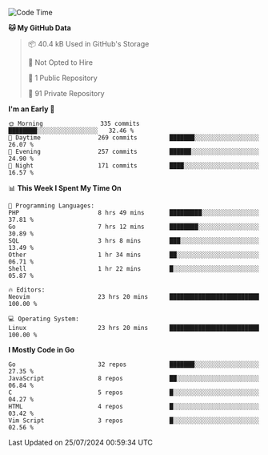 
<!--START_SECTION:waka-->
![Code Time](http://img.shields.io/badge/Code%20Time-5%2C091%20hrs%2011%20mins-blue)

**🐱 My GitHub Data** 

> 📦 40.4 kB Used in GitHub's Storage 
 > 
> 🚫 Not Opted to Hire
 > 
> 📜 1 Public Repository 
 > 
> 🔑 91 Private Repository 
 > 
**I'm an Early 🐤** 

```text
🌞 Morning                335 commits         ████████░░░░░░░░░░░░░░░░░   32.46 % 
🌆 Daytime                269 commits         ███████░░░░░░░░░░░░░░░░░░   26.07 % 
🌃 Evening                257 commits         ██████░░░░░░░░░░░░░░░░░░░   24.90 % 
🌙 Night                  171 commits         ████░░░░░░░░░░░░░░░░░░░░░   16.57 % 
```


📊 **This Week I Spent My Time On** 

```text
💬 Programming Languages: 
PHP                      8 hrs 49 mins       █████████░░░░░░░░░░░░░░░░   37.81 % 
Go                       7 hrs 12 mins       ████████░░░░░░░░░░░░░░░░░   30.89 % 
SQL                      3 hrs 8 mins        ███░░░░░░░░░░░░░░░░░░░░░░   13.49 % 
Other                    1 hr 34 mins        ██░░░░░░░░░░░░░░░░░░░░░░░   06.71 % 
Shell                    1 hr 22 mins        █░░░░░░░░░░░░░░░░░░░░░░░░   05.87 % 

🔥 Editors: 
Neovim                   23 hrs 20 mins      █████████████████████████   100.00 % 

💻 Operating System: 
Linux                    23 hrs 20 mins      █████████████████████████   100.00 % 
```

**I Mostly Code in Go** 

```text
Go                       32 repos            ███████░░░░░░░░░░░░░░░░░░   27.35 % 
JavaScript               8 repos             ██░░░░░░░░░░░░░░░░░░░░░░░   06.84 % 
C                        5 repos             █░░░░░░░░░░░░░░░░░░░░░░░░   04.27 % 
HTML                     4 repos             █░░░░░░░░░░░░░░░░░░░░░░░░   03.42 % 
Vim Script               3 repos             █░░░░░░░░░░░░░░░░░░░░░░░░   02.56 % 
```




 Last Updated on 25/07/2024 00:59:34 UTC
<!--END_SECTION:waka-->

